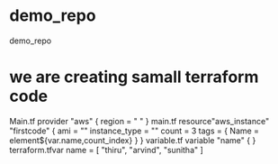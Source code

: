 # demo_repo
demo_repo
# we are creating samall terraform code

Main.tf
provider "aws" {
region = " "
}
main.tf
   resource"aws_instance" "firstcode" {
      ami             = ""
      instance_type   = ""
      count           = 3
      tags = {
          Name = element${var.name,count_index}
          }
    }
variable.tf
   variable "name" {
   }
  terraform.tfvar
  name = [ "thiru", "arvind", "sunitha" ]
  
     
          
      
